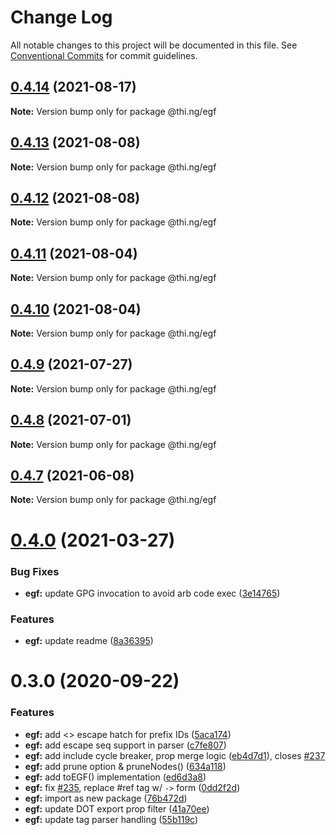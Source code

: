 # Change Log

All notable changes to this project will be documented in this file.
See [Conventional Commits](https://conventionalcommits.org) for commit guidelines.

## [0.4.14](https://github.com/thi-ng/umbrella/compare/@thi.ng/egf@0.4.13...@thi.ng/egf@0.4.14) (2021-08-17)

**Note:** Version bump only for package @thi.ng/egf





## [0.4.13](https://github.com/thi-ng/umbrella/compare/@thi.ng/egf@0.4.12...@thi.ng/egf@0.4.13) (2021-08-08)

**Note:** Version bump only for package @thi.ng/egf





## [0.4.12](https://github.com/thi-ng/umbrella/compare/@thi.ng/egf@0.4.11...@thi.ng/egf@0.4.12) (2021-08-08)

**Note:** Version bump only for package @thi.ng/egf





## [0.4.11](https://github.com/thi-ng/umbrella/compare/@thi.ng/egf@0.4.10...@thi.ng/egf@0.4.11) (2021-08-04)

**Note:** Version bump only for package @thi.ng/egf





## [0.4.10](https://github.com/thi-ng/umbrella/compare/@thi.ng/egf@0.4.9...@thi.ng/egf@0.4.10) (2021-08-04)

**Note:** Version bump only for package @thi.ng/egf





## [0.4.9](https://github.com/thi-ng/umbrella/compare/@thi.ng/egf@0.4.8...@thi.ng/egf@0.4.9) (2021-07-27)

**Note:** Version bump only for package @thi.ng/egf





## [0.4.8](https://github.com/thi-ng/umbrella/compare/@thi.ng/egf@0.4.7...@thi.ng/egf@0.4.8) (2021-07-01)

**Note:** Version bump only for package @thi.ng/egf





## [0.4.7](https://github.com/thi-ng/umbrella/compare/@thi.ng/egf@0.4.6...@thi.ng/egf@0.4.7) (2021-06-08)

**Note:** Version bump only for package @thi.ng/egf





# [0.4.0](https://github.com/thi-ng/umbrella/compare/@thi.ng/egf@0.3.21...@thi.ng/egf@0.4.0) (2021-03-27)


### Bug Fixes

* **egf:** update GPG invocation to avoid arb code exec ([3e14765](https://github.com/thi-ng/umbrella/commit/3e14765d6bfd8006742c9e7860bc7d58ae94dfa5))


### Features

* **egf:** update readme ([8a36395](https://github.com/thi-ng/umbrella/commit/8a36395db3d31041c71d49cb58945909b8ee7ee2))





# 0.3.0 (2020-09-22)


### Features

* **egf:** add <> escape hatch for prefix IDs ([5aca174](https://github.com/thi-ng/umbrella/commit/5aca174cd4ceef7c03c08cb27d736eb5dd1fd35c))
* **egf:** add escape seq support in parser ([c7fe807](https://github.com/thi-ng/umbrella/commit/c7fe807fb726388d707e839140249a09028533db))
* **egf:** add include cycle breaker, prop merge logic ([eb4d7d1](https://github.com/thi-ng/umbrella/commit/eb4d7d138524fca7421c414a743824ae40807338)), closes [#237](https://github.com/thi-ng/umbrella/issues/237)
* **egf:** add prune option & pruneNodes() ([634a118](https://github.com/thi-ng/umbrella/commit/634a118e2b612d5979fca7b897ed3d8bf512f28b))
* **egf:** add toEGF() implementation ([ed6d3a8](https://github.com/thi-ng/umbrella/commit/ed6d3a8d0e7140ed12a5948057f736aa634ca7f6))
* **egf:** fix [#235](https://github.com/thi-ng/umbrella/issues/235), replace #ref tag w/ `->` form ([0dd2f2d](https://github.com/thi-ng/umbrella/commit/0dd2f2d4efe21afce28a00191ee1047a7fe462b6))
* **egf:** import as new package ([76b472d](https://github.com/thi-ng/umbrella/commit/76b472d017f3bf456db8204158de6ac4746447b3))
* **egf:** update DOT export prop filter ([41a70ee](https://github.com/thi-ng/umbrella/commit/41a70eeaada5b91d7507a52b6b45083548002cda))
* **egf:** update tag parser handling ([55b119c](https://github.com/thi-ng/umbrella/commit/55b119ce497f67e939ba865c25930348aaaad380))
